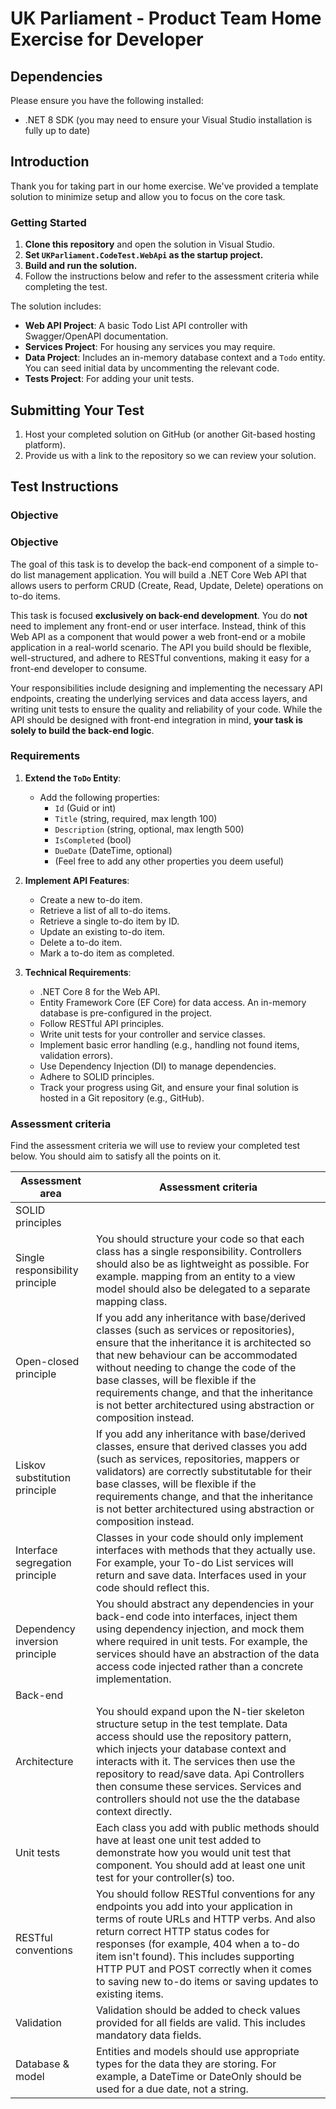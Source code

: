 # UK Parliament - Product Team Home Exercise for Developer

## Dependencies
Please ensure you have the following installed:
* .NET 8 SDK (you may need to ensure your Visual Studio installation is fully up to date)

## Introduction

Thank you for taking part in our home exercise. We've provided a template solution to minimize setup and allow you to focus on the core task.

### Getting Started

1. **Clone this repository** and open the solution in Visual Studio.
2. **Set `UKParliament.CodeTest.WebApi` as the startup project.**
3. **Build and run the solution.**
4. Follow the instructions below and refer to the assessment criteria while completing the test.

The solution includes:

- **Web API Project**: A basic Todo List API controller with Swagger/OpenAPI documentation.
- **Services Project**: For housing any services you may require.
- **Data Project**: Includes an in-memory database context and a `Todo` entity. You can seed initial data by uncommenting the relevant code.
- **Tests Project**: For adding your unit tests.

## Submitting Your Test

1. Host your completed solution on GitHub (or another Git-based hosting platform).
2. Provide us with a link to the repository so we can review your solution.

## Test Instructions

### Objective

### Objective

The goal of this task is to develop the back-end component of a simple to-do list management application. You will build a .NET Core Web API that allows users to perform CRUD (Create, Read, Update, Delete) operations on to-do items. 

This task is focused **exclusively on back-end development**. You do **not** need to implement any front-end or user interface. Instead, think of this Web API as a component that would power a web front-end or a mobile application in a real-world scenario. The API you build should be flexible, well-structured, and adhere to RESTful conventions, making it easy for a front-end developer to consume.

Your responsibilities include designing and implementing the necessary API endpoints, creating the underlying services and data access layers, and writing unit tests to ensure the quality and reliability of your code. While the API should be designed with front-end integration in mind, **your task is solely to build the back-end logic**.

### Requirements

1. **Extend the `ToDo` Entity**:
    - Add the following properties:
      - `Id` (Guid or int)
      - `Title` (string, required, max length 100)
      - `Description` (string, optional, max length 500)
      - `IsCompleted` (bool)
      - `DueDate` (DateTime, optional)
      - (Feel free to add any other properties you deem useful)

2. **Implement API Features**:
    - Create a new to-do item.
    - Retrieve a list of all to-do items.
    - Retrieve a single to-do item by ID.
    - Update an existing to-do item.
    - Delete a to-do item.
    - Mark a to-do item as completed.

3. **Technical Requirements**:
    - .NET Core 8 for the Web API.
    - Entity Framework Core (EF Core) for data access. An in-memory database is pre-configured in the project.
    - Follow RESTful API principles.
    - Write unit tests for your controller and service classes.
    - Implement basic error handling (e.g., handling not found items, validation errors).
    - Use Dependency Injection (DI) to manage dependencies.
    - Adhere to SOLID principles.
    - Track your progress using Git, and ensure your final solution is hosted in a Git repository (e.g., GitHub).


### Assessment criteria

Find the assessment criteria we will use to review your completed test below. You should aim to satisfy all the points on it.

| Assessment area | Assessment criteria |
| ----- | ------ |
|  SOLID principles | 
| Single responsibility principle |  You should structure your code so that each class has a single responsibility. Controllers should also be as lightweight as possible. For example. mapping from an entity to a view model should also be delegated to a separate mapping class. |
| Open-closed principle |  If you add any inheritance with base/derived classes (such as services or repositories), ensure that the inheritance it is architected so that new behaviour can be accommodated without needing to change the code of the base classes, will be flexible if the requirements change, and that the inheritance is not better architectured using abstraction or composition instead. |
|  Liskov substitution principle |   If you add any inheritance with base/derived classes, ensure that derived classes you add (such as services, repositories, mappers or validators) are correctly substitutable for their base classes, will be flexible if the requirements change, and that the inheritance is not better architectured using abstraction or composition instead. |
|  Interface segregation principle |  Classes in your code should only implement interfaces with methods that they actually use. For example, your To-do List services will return and save data. Interfaces used in your code should reflect this. |
| Dependency inversion principle |  You should abstract any dependencies in your back-end code into interfaces, inject them using dependency injection, and mock them where required in unit tests. For example, the services should have an abstraction of the data access code injected rather than a concrete implementation. |
|  Back-end |   
|  Architecture | You should expand upon the N-tier skeleton structure setup in the test template. Data access should use the repository pattern, which injects your database context and interacts with it. The services then use the repository to read/save data. Api Controllers then consume these services. Services and controllers should not use the the database context directly. |
|  Unit tests | Each class you add with public methods should have at least one unit test added to demonstrate how you would unit test that component. You should add at least one unit test for your controller(s) too.  |
| RESTful conventions |  You should follow RESTful conventions for any endpoints you add into your application in terms of route URLs and HTTP verbs. And also return correct HTTP status codes for responses (for example, 404 when a to-do item isn't found). This includes supporting HTTP PUT and POST correctly when it comes to saving new to-do items or saving updates to existing items. |
| Validation |   Validation should be added to check values provided for all fields are valid. This includes mandatory data fields. |
|  Database & model | Entities and models should use appropriate types for the data they are storing. For example, a DateTime or DateOnly should be used for a due date, not a string. |
